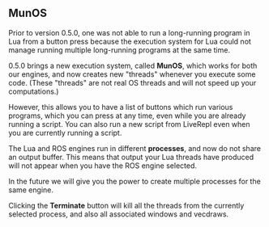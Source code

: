 ## MunOS

Prior to version 0.5.0, one was not able to run a long-running program in Lua from a button press because the execution system for Lua could not manage running multiple long-running programs at the same time.

0.5.0 brings a new execution system, called **MunOS**, which works for both our engines, and now creates new "threads" whenever you execute some code. (These "threads" are not real OS threads and will not speed up your computations.) 

However, this allows you to have a list of buttons which run various programs, which you can press at any time, even while you are already running a script. You can also run a new script from LiveRepl even when you are currently running a script.

The Lua and ROS engines run in different **processes**, and now do not share an output buffer. This means that output your Lua threads have produced will not appear when you have the ROS engine selected.

In the future we will give you the power to create multiple processes for the same engine.

Clicking the **Terminate** button will kill all the threads from the currently selected process, and also all associated windows and vecdraws.
